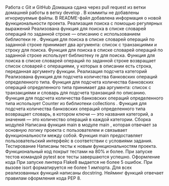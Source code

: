  Работа с Git и GitHub
Домашка сдана через pull request из ветки домашней работы в ветку 
develop
.
В коммиты не добавлены игнорируемые файлы.
В README-файл добавлена информация о новой функциональности проекта.
Реализация поиска с помощью регулярных выражений
Реализована функция для поиска в списке словарей операций по заданной строке — описанию с использованием библиотеки 
re
.
Функция для поиска в списке словарей операций по заданной строке принимает два аргумента: список с транзакциями и строку для поиска.
Функция для поиска в списке словарей операций по заданной строке использует библиотеку 
re
 для поиска.
Функция для поиска в списке словарей операций по заданной строке возвращает список словарей с операциями, у которых в описании есть строка, переданная аргументу функции.
Реализация подсчета категорий
Реализована функция для подсчета количества банковских операций определенного типа.
Функция для подсчета количества банковских операций определенного типа принимает два аргумента: список с транзакциями и словарь для подсчета транзакций по описанию.
Функция для подсчета количества банковских операций определенного типа использует 
Counter
 из библиотеки 
collections
.
Функция для подсчета количества банковских операций определенного типа возвращает словарь, в котором ключи — это названия категорий, а значения — это количество операций в каждой категории.
Сборка модулей
Написана функция 
main
 в модуле 
main
, которая отвечает за основную логику проекта с пользователем и связывает функциональности между собой.
Функция 
main
 предоставляет пользовательский интерфейс в соответствии с условиями задания.
Тестирование
Написаны тесты к новым функциональностям проекта.
Функциональный код покрыт тестами на 80% и более.
При запуске тестов командой 
pytest
 все тесты завершаются успешно.
Оформление кода
При запуске линтера Flake8 выдается не более 5 ошибок.
При вызове 
isort
 форматируется не более 1 импорта.
Для всех реализованных функций написаны docstring.
Нейминг функций отвечает правилам оформления кода PEP 8.
